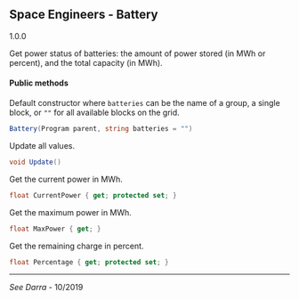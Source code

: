 ## Space Engineers - Battery
1.0.0

Get power status of batteries: the amount of power stored (in MWh or percent), and the total capacity (in MWh).

#### Public methods
Default constructor where `batteries` can be the name of a group, a single block, or `""` for all available blocks on the grid.
```C#
Battery(Program parent, string batteries = "")
```
Update all values.
```C#
void Update()
```
Get the current power in MWh.
```C#
float CurrentPower { get; protected set; }
```
Get the maximum power in MWh.
```C#
float MaxPower { get; }
```
Get the remaining charge in percent.
```C#
float Percentage { get; protected set; }
```
---
*See Darra* - 10/2019
